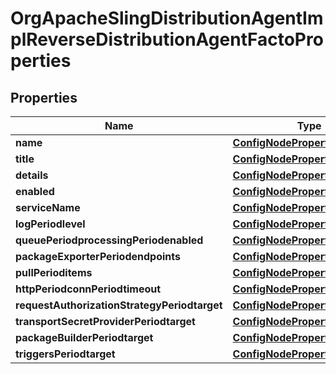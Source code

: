 
# OrgApacheSlingDistributionAgentImplReverseDistributionAgentFactoProperties

## Properties
Name | Type | Description | Notes
------------ | ------------- | ------------- | -------------
**name** | [**ConfigNodePropertyString**](ConfigNodePropertyString.md) |  |  [optional]
**title** | [**ConfigNodePropertyString**](ConfigNodePropertyString.md) |  |  [optional]
**details** | [**ConfigNodePropertyString**](ConfigNodePropertyString.md) |  |  [optional]
**enabled** | [**ConfigNodePropertyBoolean**](ConfigNodePropertyBoolean.md) |  |  [optional]
**serviceName** | [**ConfigNodePropertyString**](ConfigNodePropertyString.md) |  |  [optional]
**logPeriodlevel** | [**ConfigNodePropertyDropDown**](ConfigNodePropertyDropDown.md) |  |  [optional]
**queuePeriodprocessingPeriodenabled** | [**ConfigNodePropertyBoolean**](ConfigNodePropertyBoolean.md) |  |  [optional]
**packageExporterPeriodendpoints** | [**ConfigNodePropertyArray**](ConfigNodePropertyArray.md) |  |  [optional]
**pullPerioditems** | [**ConfigNodePropertyInteger**](ConfigNodePropertyInteger.md) |  |  [optional]
**httpPeriodconnPeriodtimeout** | [**ConfigNodePropertyInteger**](ConfigNodePropertyInteger.md) |  |  [optional]
**requestAuthorizationStrategyPeriodtarget** | [**ConfigNodePropertyString**](ConfigNodePropertyString.md) |  |  [optional]
**transportSecretProviderPeriodtarget** | [**ConfigNodePropertyString**](ConfigNodePropertyString.md) |  |  [optional]
**packageBuilderPeriodtarget** | [**ConfigNodePropertyString**](ConfigNodePropertyString.md) |  |  [optional]
**triggersPeriodtarget** | [**ConfigNodePropertyString**](ConfigNodePropertyString.md) |  |  [optional]



